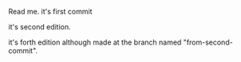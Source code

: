 Read me. it's first commit

it's second edition.

it's forth edition although made at the branch named "from-second-commit".
